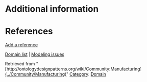 #  Additional information


#  References


[Add a reference](index.php@title=Odp%253AAdd_reference&subject=../Community/Manufacturing "http://ontologydesignpatterns.org/wiki/index.php?title=Odp:Add_reference&subject=Community%3AManufacturing")


  




[Domain list](../Community/Domain "Community:Domain") | [Modeling issues](../Community/Main "Community:Main")


Retrieved from "[http://ontologydesignpatterns.org/wiki/Community:Manufacturing](../Community/Manufacturing)"
 [Category](http://ontologydesignpatterns.org/wiki/Special:Categories "Special:Categories"): [Domain](../Category/Domain "Category:Domain")